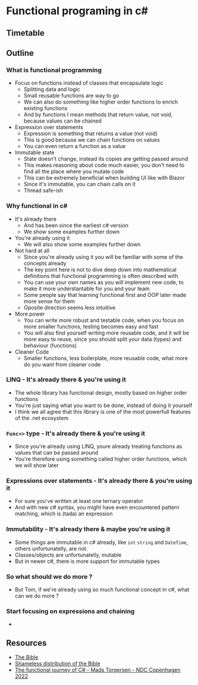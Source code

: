# Functional programing in c#

## Timetable

## Outline

### What is functional programming 
- Focus on functions instead of classes that encapsulate logic
    - Splitting data and logic
    - Small reusable functions are way to go
    - We can also do something like higher order functions to enrich existing functions
    - And by functions I mean methods that return value, not void, because values can be chained
- Expression over statements
    - Expression is something that returns a value (not void)
    - This is good because we can chain functions on values
    - You can even return a function as a value
- Immutable state
    - State doesn't change, instead its copies are getting passed around 
    - This makes reasoning about code much easier, you don't need to find all the place where you mutate code
    - This can be extremely beneficial when building UI like with Blazor
    - Since it's immutable, you can chain calls on it
    - Thread safe-ish

### Why functional in c#
- It's already there
    - And has been since the earliest c# version 
    - We show some examples further down
- You're already using it
    - We will also show some examples further down
- Not hard at all
    - Since you're already using it you will be familiar with some of the concepts already
    - The key point here is not to dive deep down into mathematical definitions that functional programming is often described with
    - You can use your own names as you will implement new code, to make it more understantable for you and your team
    - Some people say that learning functional first and OOP later made more sense for them
    - Oposite direction seems less intuitive
- More power
    - You can write more robust and testable code, when you focus on more smaller functions, testing becomes easy and fast
    - You will also find yourself writing more reusable code, and it will be more easy to reuse, since you should split your data (types) and behaviour (functions)
- Cleaner Code
    - Smaller functions, less boilerplate, more reusable code, what more do you want from cleaner code

### LINQ - It's already there & you're using it
- The whole library has functional design, mostly based on higher order functions
- You're just saying what you want to be done, instead of doing it yourself
- I think we all agree that this library is one of the most powerfull features of the .net ecosystem

### `Func<>` type - It's already there & you're using it
- Since you're already using LINQ, youre already treating functions as values that can be passed around
- You're therefore using something called higher order functions, which we will show later

### Expressions over statements - It's already there & you're using it
- For sure you've written at least one ternary operator
- And with new c# syntax, you might have even encountered pattern matching, which is (tada) an expression

### Immutability - It's already there & maybe you're using it
- Some things are immutable in c# already, like `int` `string` and `DateTime`, others unfortunatelly, are not.
- Classes/objects are unfortunatelly, mutable
- But in newer c#, there is more support for immutable types

### So what should we do more ?
- But Tom, if we're already using so much functional concept in c#, what can we do more ?

### Start focusing on expressions and chaining
- 

## Resources

- [The Bible](https://www.manning.com/books/functional-programming-in-c-sharp)  
- [Shameless distribution of the Bible](https://alek772.github.io/Books/Functional%20Programming%20in%20Csharp.pdf)  
- [The functional journey of C# - Mads Torgersen - NDC Copenhagen 2022](https://www.youtube.com/watch?v=CLKZ7ZgVido)